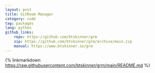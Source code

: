 ```yaml
---
layout: post
title: GitRoom Manager
category: code
tag: packages
lang: python 
github_links:
    repo: https://github.com/btskinner/grm
    zip: https://github.com/btskinner/grm/archive/main.zip
    manual: https://www.btskinner.io/grm
---
```


{% linkmarkdown https://raw.githubusercontent.com/btskinner/grm/main/README.md %}
